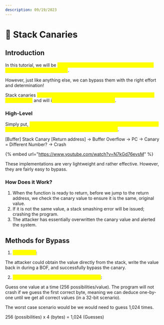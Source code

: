 ```yaml
---
description: 09/19/2023
---
```


# 🐤 Stack Canaries

## Introduction

In this tutorial, we will be <mark style="color:yellow;">defeating stack canaries, a common mitigation technique for buffer overflows</mark>.

However, just like anything else, we can bypass them with the right effort and determination!

Stack canaries <mark style="color:yellow;">serve as warnings to the computer that a buffer overflow has occurred</mark> and will i<mark style="color:yellow;">mmediately crash the program</mark>.

### High-Level

Simply put, <mark style="color:yellow;">a stack canary is a randomly chosen number that sits between any buffers and the return address inside of a function</mark>.

\[Buffer] Stack Canary \[Return address] -> Buffer Overflow -> PC -> Canary = Different Number? -> Crash

{% embed url="https://www.youtube.com/watch?v=N7kGd76evsM" %}

These implementations are very lightweight and rather effective. However, they are fairly easy to bypass.

### How Does it Work?

1. When the function is ready to return, before we jump to the return address, we check the canary value to ensure it is the same, original value.
2. If it is not the same value, a stack smashing error will be issued; crashing the program.
3. The attacker has essentially overwritten the canary value and alerted the system.

## Methods for Bypass

1. <mark style="color:yellow;">**Stack Leak**</mark>:

The attacker could obtain the value directly from the stack, write the value back in during a BOF, and successfully bypass the canary.

2. <mark style="color:yellow;">**Guessing the Value (Incremental Solving)**</mark>:

Guess one value at a time (256 possibilities/value). The program will not crash if we guess the first correct byte, meaning we can deduce one-by-one until we get all correct values (in a 32-bit scenario).

The worst case scenario would be we would need to guess 1,024 times.

256 (possibilities) x 4 (bytes) = 1,024 (Guesses)
